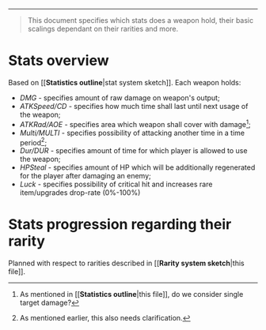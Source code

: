 ___

>This document specifies which stats does a weapon hold, their basic scalings dependant on their rarities and more. 

# Stats overview

Based on [[__Statistics outline__|stat system sketch]]. Each weapon holds:
- *DMG* - specifies amount of raw damage on weapon's output;
- *ATKSpeed/CD* - specifies how much time shall last until next usage of the weapon;
- *ATKRad/AOE* - specifies area which weapon shall cover with damage[^1];
- *Multi/MULTI* - specifies possibility of attacking another time in a time period[^2];
- *Dur/DUR* - specifies amount of time for which player is allowed to use the weapon;
- *HPSteal* - specifies amount of HP which will be additionally regenerated for the player after damaging an enemy;
- *Luck* - specifies possibility of critical hit and increases rare item/upgrades drop-rate (0%-100%)

# Stats progression regarding their rarity

Planned with respect to rarities described in [[__Rarity system sketch__|this file]].


[^1]: As mentioned in [[__Statistics outline__|this file]], do we consider single target damage?
[^2]: As mentioned earlier, this also needs clarification.